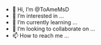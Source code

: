 - 👋 Hi, I’m @ToAmeMsD
- 👀 I’m interested in ...
- 🌱 I’m currently learning ...
- 💞️ I’m looking to collaborate on ...
- 📫 How to reach me ...

<!---
ToAmeMsD/ToAmeMsD is a ✨ special ✨ repository because its `README.md` (this file) appears on your GitHub profile.
You can click the Preview link to take a look at your changes.
--->
